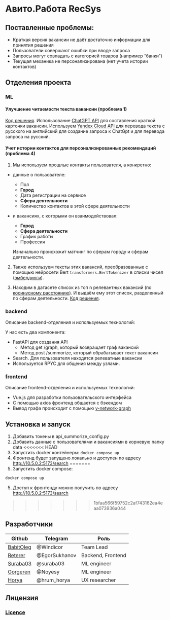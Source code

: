 # Авито.Работа RecSys

## Поставленные проблемы:

* Краткая версия вакансии не даёт достаточно информации для принятия решения
* Пользователи совершают ошибки при вводе запроса
* Запросы могут совпадать с категорией товаров (например “банки”)
* Текущая механика не персонализирована (нет учета истории контактов)

## Отделения проекта

### ML 

#### Улучшение читаемости текста вакансии (проблема 1)
  
[Код решения](https://github.com/Reterer/ADM/blob/documentation-Gorg/backend/api/summorize/fortest.py). Использование [ChatGPT API](  
https://platform.openai.com/docs/api-reference/models/list) для составления краткой карточки вакансии. Используем [Yandex Cloud API](https://cloud.yandex.ru/docs/translate/) для перевода текста с русского на английский для создание запроса к ChatGpt и для перевода запроса на русский. 

#### Учет истории контактов для персонализированных рекомендаций (проблема 4)
 
1. Мы используем прошлые контакты пользователя, а конкретно:  

+ данные о пользователе:
	+ Пол
	+ **Город**
	+ Дата регистрации на сервисе
	+ **Сфера деятельности**
	+ Количество контактов в этой сфере деятельности
+ и вакансиях, с которыми он взаимодействовал:
	+ **Город**
	+ **Сфера деятельности**
	+ График работы
	+  Профессия

	Изначально происхожит матчинг по сферам городу и сферам деятельности.

2. Также используем тексты этих вакансий, преобразованные с помощью нейросети Bert 
`transformers.BertTokenizer` в списки чисел ([эмбеддинги](https://en.wikipedia.org/wiki/Word_embedding)).
  
3. Находим в датасете список из топ n релевантных вакансий (по [косинусному расстоянию](https://scikit-learn.org/stable/modules/generated/sklearn.metrics.pairwise.cosine_distances.html)). И выдаём ему этот список, разделенный по сферам деятельности. [Код решения](https://github.com/Reterer/ADM/blob/main/core_ml/modules/engine.py).

### backend

Описание backend-отделения и используемых технологий:

У нас есть два компонента:
- FastAPI для создания API
  - Метод get /graph, который возвращает граф вакансий
  - Метод post /summorize, который обрабатывает текст вакансии 
- Search. Для пользователя находятся релеватные вакансии
- Используется RPYC для общения между узлами.

### frontend

Описание frontend-отделения и используемых технологий:

- Vue.js для разработки пользовательского интерфейса
- С помощью axios фронтенд общается с бэкендом
- Вывод графа происходит с помощью [v-network-graph](https://dash14.github.io/v-network-graph/)

## Установка и запуск

1. Добавить токены в api_summorize_config.py
2. Добавить данные с пользователями и вакансиями в корневую папку data
<<<<<<< HEAD
3. Запустить docker контейнеры: ```docker compose up```
4. Фронтенд будет запущено локально и доступен по адресу http://10.5.0.2:5173/search
=======
3. Запустить docker compose:
```sh
docker compose up
```
5. Доступ к фронтенду можно получить по адресу http://10.5.0.2:5173/search
   
>>>>>>> 1bfaa566f59752c2af743162ea4eaa073936a044
   

## Разработчики

| Github                                             | Telegram      | Роль              |
| -------------------------------------------------- | ------------- | ----------------- |
| [BabitOleg](https://r.mtdv.me/articles/docker_run) | @Windicor     | Team Lead         |
| [Reterer](https://github.com/Reterer)              | @EgorSukhanov | Backend, Frontend |
| [Suraba03](https://github.com/suraba03)            | @suraba03     | ML engineer       |
| [Gorgeren](https://github.com/Gorgeren)            | @Noyesy       | ML engineer       |
| [Horya](https://r.mtdv.me/articles/docker_run)     | @hrum_horya   | UX researcher     |


## Лицензия

### [Licence](https://r.mtdv.me/articles/docker_run)
